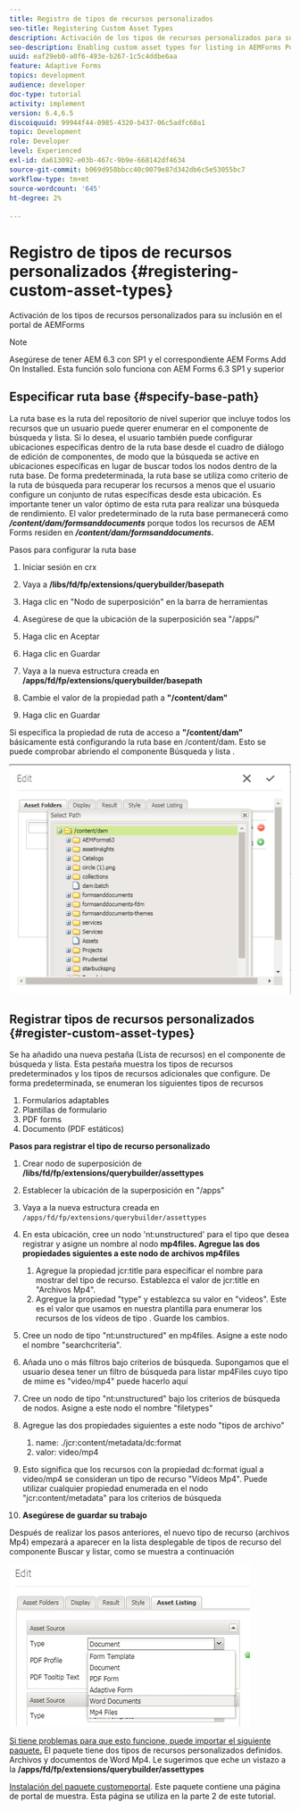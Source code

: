 ```yaml
---
title: Registro de tipos de recursos personalizados
seo-title: Registering Custom Asset Types
description: Activación de los tipos de recursos personalizados para su inclusión en el portal de AEMForms
seo-description: Enabling custom asset types for listing in AEMForms Portal
uuid: eaf29eb0-a0f6-493e-b267-1c5c4ddbe6aa
feature: Adaptive Forms
topics: development
audience: developer
doc-type: tutorial
activity: implement
version: 6.4,6.5
discoiquuid: 99944f44-0985-4320-b437-06c5adfc60a1
topic: Development
role: Developer
level: Experienced
exl-id: da613092-e03b-467c-9b9e-668142df4634
source-git-commit: b069d958bbcc40c0079e87d342db6c5e53055bc7
workflow-type: tm+mt
source-wordcount: '645'
ht-degree: 2%

---
```


# Registro de tipos de recursos personalizados {#registering-custom-asset-types}

Activación de los tipos de recursos personalizados para su inclusión en el portal de AEMForms

>[!NOTE]
>
>Asegúrese de tener AEM 6.3 con SP1 y el correspondiente AEM Forms Add On Installed. Esta función solo funciona con AEM Forms 6.3 SP1 y superior

## Especificar ruta base {#specify-base-path}

La ruta base es la ruta del repositorio de nivel superior que incluye todos los recursos que un usuario puede querer enumerar en el componente de búsqueda y lista. Si lo desea, el usuario también puede configurar ubicaciones específicas dentro de la ruta base desde el cuadro de diálogo de edición de componentes, de modo que la búsqueda se active en ubicaciones específicas en lugar de buscar todos los nodos dentro de la ruta base. De forma predeterminada, la ruta base se utiliza como criterio de la ruta de búsqueda para recuperar los recursos a menos que el usuario configure un conjunto de rutas específicas desde esta ubicación. Es importante tener un valor óptimo de esta ruta para realizar una búsqueda de rendimiento. El valor predeterminado de la ruta base permanecerá como **_/content/dam/formsanddocuments_** porque todos los recursos de AEM Forms residen en **_/content/dam/formsanddocuments._**

Pasos para configurar la ruta base

1. Iniciar sesión en crx
1. Vaya a **/libs/fd/fp/extensions/querybuilder/basepath**

1. Haga clic en &quot;Nodo de superposición&quot; en la barra de herramientas
1. Asegúrese de que la ubicación de la superposición sea &quot;/apps/&quot;
1. Haga clic en Aceptar
1. Haga clic en Guardar
1. Vaya a la nueva estructura creada en **/apps/fd/fp/extensions/querybuilder/basepath**

1. Cambie el valor de la propiedad path a **&quot;/content/dam&quot;**
1. Haga clic en Guardar

Si especifica la propiedad de ruta de acceso a **&quot;/content/dam&quot;** básicamente está configurando la ruta base en /content/dam. Esto se puede comprobar abriendo el componente Búsqueda y lista .

![basepath](assets/basepath.png)

## Registrar tipos de recursos personalizados {#register-custom-asset-types}

Se ha añadido una nueva pestaña (Lista de recursos) en el componente de búsqueda y lista. Esta pestaña muestra los tipos de recursos predeterminados y los tipos de recursos adicionales que configure. De forma predeterminada, se enumeran los siguientes tipos de recursos

1. Formularios adaptables
1. Plantillas de formulario
1. PDF forms
1. Documento (PDF estáticos)

**Pasos para registrar el tipo de recurso personalizado**

1. Crear nodo de superposición de **/libs/fd/fp/extensions/querybuilder/assettypes**

1. Establecer la ubicación de la superposición en &quot;/apps&quot;
1. Vaya a la nueva estructura creada en `/apps/fd/fp/extensions/querybuilder/assettypes`

1. En esta ubicación, cree un nodo &#39;nt:unstructured&#39; para el tipo que desea registrar y asigne un nombre al nodo **mp4files. Agregue las dos propiedades siguientes a este nodo de archivos mp4files**

   1. Agregue la propiedad jcr:title para especificar el nombre para mostrar del tipo de recurso. Establezca el valor de jcr:title en &quot;Archivos Mp4&quot;.
   1. Agregue la propiedad &quot;type&quot; y establezca su valor en &quot;videos&quot;. Este es el valor que usamos en nuestra plantilla para enumerar los recursos de los vídeos de tipo . Guarde los cambios.

1. Cree un nodo de tipo &quot;nt:unstructured&quot; en mp4files. Asigne a este nodo el nombre &quot;searchcriteria&quot;.
1. Añada uno o más filtros bajo criterios de búsqueda. Supongamos que el usuario desea tener un filtro de búsqueda para listar mp4Files cuyo tipo de mime es &quot;video/mp4&quot; puede hacerlo aquí
1. Cree un nodo de tipo &quot;nt:unstructured&quot; bajo los criterios de búsqueda de nodos. Asigne a este nodo el nombre &quot;filetypes&quot;
1. Agregue las dos propiedades siguientes a este nodo &quot;tipos de archivo&quot;

   1. name: ./jcr:content/metadata/dc:format
   1. valor: video/mp4

1. Esto significa que los recursos con la propiedad dc:format igual a video/mp4 se consideran un tipo de recurso &quot;Vídeos Mp4&quot;. Puede utilizar cualquier propiedad enumerada en el nodo &quot;jcr:content/metadata&quot; para los criterios de búsqueda

1. **Asegúrese de guardar su trabajo**

Después de realizar los pasos anteriores, el nuevo tipo de recurso (archivos Mp4) empezará a aparecer en la lista desplegable de tipos de recurso del componente Buscar y listar, como se muestra a continuación

![mp4files](assets/mp4files.png)

[Si tiene problemas para que esto funcione, puede importar el siguiente paquete.](assets/assettypeskt1.zip) El paquete tiene dos tipos de recursos personalizados definidos. Archivos y documentos de Word Mp4. Le sugerimos que eche un vistazo a la **/apps/fd/fp/extensions/querybuilder/assettypes**

[Instalación del paquete customeportal](assets/customportalpage.zip). Este paquete contiene una página de portal de muestra. Esta página se utiliza en la parte 2 de este tutorial.
